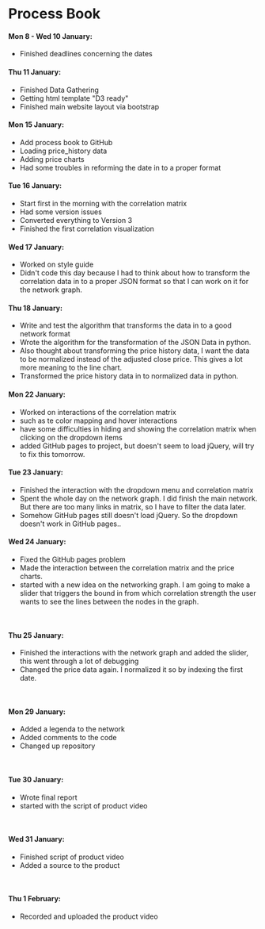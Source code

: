 
# Process Book
#### Mon 8 - Wed 10 January:
- Finished deadlines concerning the dates

#### Thu 11 January:
- Finished Data Gathering
- Getting html template "D3 ready"
- Finished main website layout via bootstrap 

#### Mon 15 January: 
- Add process book to GitHub
- Loading price_history data
- Adding price charts
- Had some troubles in reforming the date in to a proper format  

#### Tue 16 January: 
- Start first in the morning with the correlation matrix
- Had some version issues
- Converted everything to Version 3 
- Finished the first correlation visualization  

#### Wed 17 January: 
- Worked on style guide 
- Didn't code this day because I had to think about how to transform the correlation data in to a proper JSON format so that I can work on it for the network graph.

#### Thu 18 January:
- Write and test the algorithm that transforms the data in to a good network format
- Wrote the algorithm for the transformation of the JSON Data in python.
- Also thought about transforming the price history data, I want the data to be normalized instead of the adjusted close price. This gives a lot more meaning to the line chart. 
- Transformed the price history data in to normalized data in python.

#### Mon 22 January:
- Worked on interactions of the correlation matrix
- such as te color mapping and hover interactions
- have some difficulties in hiding and showing the correlation matrix when clicking on the dropdown items
- added GitHub pages to project, but doesn't seem to load jQuery, will try to fix this tomorrow. 

#### Tue 23 January:
- Finished the interaction with the dropdown menu and correlation matrix
- Spent the whole day on the network graph. I did finish the main network. But there are too many links in matrix, so I have to filter the data later. 
- Somehow GitHub pages still doesn't load jQuery. So the dropdown doesn't work in GitHub pages.. 

#### Wed 24 January: 
- Fixed the GitHub pages problem
- Made the interaction between the correlation matrix and the price charts. 
- started with a new idea on the networking graph. I am going to make a slider that triggers the bound in from which correlation strength the user wants to see the lines between the nodes in the graph.
<br />

#### Thu 25 January:
- Finished the interactions with the network graph and added the slider, this went through a lot of debugging
- Changed the price data again. I normalized it so by indexing the first date.
<br />

#### Mon 29 January:
- Added a legenda to the network
- Added comments to the code
- Changed up repository
<br />

#### Tue 30 January:
- Wrote final report
- started with the script of product video
<br />

#### Wed 31 January: 
- Finished script of product video
- Added a source to the product
<br />

#### Thu 1 February:
- Recorded and uploaded the product video
<br />
